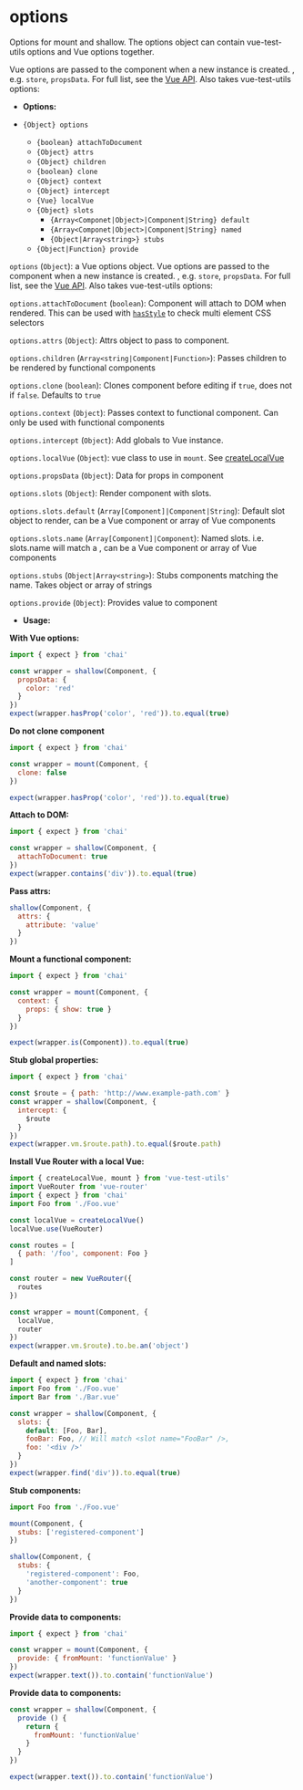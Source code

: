 # options

Options for mount and shallow. The options object can contain vue-test-utils options and Vue options together.

Vue options are passed to the component when a new instance is created. , e.g. `store`, `propsData`. For full list, see the [Vue API](https://vuejs.org/v2/api/). Also takes vue-test-utils options:

- **Options:**

- `{Object} options`
  - `{boolean} attachToDocument`
  - `{Object} attrs`
  - `{Object} children`
  - `{boolean} clone`
  - `{Object} context`
  - `{Object} intercept`
  - `{Vue} localVue`
  - `{Object} slots`  
      - `{Array<Componet|Object>|Component|String} default`  
      - `{Array<Componet|Object>|Component|String} named`  
      - `{Object|Array<string>} stubs`
  - `{Object|Function} provide`

`options` (`Object`): a Vue options object. Vue options are passed to the component when a new instance is created. , e.g. `store`, `propsData`. For full list, see the [Vue API](https://vuejs.org/v2/api/). Also takes vue-test-utils options:

`options.attachToDocument` (`boolean`): Component will attach to DOM when rendered. This can be used with [`hasStyle`](/api/wrapper/hasStyle.md) to check multi element CSS selectors

`options.attrs` (`Object`): Attrs object to pass to component.

`options.children` (`Array<string|Component|Function>`): Passes children to be rendered by functional components

`options.clone` (`boolean`): Clones component before editing if `true`, does not if `false`. Defaults to `true`

`options.context` (`Object`): Passes context to functional component. Can only be used with functional components

`options.intercept` (`Object`): Add globals to Vue instance.

`options.localVue` (`Object`): vue class to use in `mount`. See [createLocalVue](/api/createLocalVue.md)

`options.propsData` (`Object`): Data for props in component

`options.slots` (`Object`): Render component with slots.

`options.slots.default` (`Array[Component]|Component|String`): Default slot object to render, can be a Vue component or array of Vue components

`options.slots.name` (`Array[Component]|Component`): Named slots. i.e. slots.name will match a <slot name="name" />, can be a Vue component or array of Vue components

`options.stubs` (`Object|Array<string>`): Stubs components matching the name. Takes object or array of strings

`options.provide` (`Object`): Provides value to component

- **Usage:**

**With Vue options:**

```js
import { expect } from 'chai'

const wrapper = shallow(Component, {
  propsData: {
    color: 'red'
  }
})
expect(wrapper.hasProp('color', 'red')).to.equal(true)
```

**Do not clone component**

```js
import { expect } from 'chai'

const wrapper = mount(Component, {
  clone: false
})

expect(wrapper.hasProp('color', 'red')).to.equal(true)
```

**Attach to DOM:**

```js
import { expect } from 'chai'

const wrapper = shallow(Component, {
  attachToDocument: true
})
expect(wrapper.contains('div')).to.equal(true)
```

**Pass attrs:**

```js
shallow(Component, {
  attrs: {
    attribute: 'value'
  }
})
```

**Mount a functional component:**

```js
import { expect } from 'chai'

const wrapper = mount(Component, {
  context: {
    props: { show: true }
  }
})

expect(wrapper.is(Component)).to.equal(true)
```

**Stub global properties:**

```js
import { expect } from 'chai'

const $route = { path: 'http://www.example-path.com' }
const wrapper = shallow(Component, {
  intercept: {
    $route
  }
})
expect(wrapper.vm.$route.path).to.equal($route.path)
```

**Install Vue Router with a local Vue:**

```js
import { createLocalVue, mount } from 'vue-test-utils'
import VueRouter from 'vue-router'
import { expect } from 'chai'
import Foo from './Foo.vue'

const localVue = createLocalVue()
localVue.use(VueRouter)

const routes = [
  { path: '/foo', component: Foo }
]

const router = new VueRouter({
  routes
})

const wrapper = mount(Component, {
  localVue,
  router
})
expect(wrapper.vm.$route).to.be.an('object')
```

**Default and named slots:**

```js
import { expect } from 'chai'
import Foo from './Foo.vue'
import Bar from './Bar.vue'

const wrapper = shallow(Component, {
  slots: {
    default: [Foo, Bar],
    fooBar: Foo, // Will match <slot name="FooBar" />,
    foo: '<div />'
  }
})
expect(wrapper.find('div')).to.equal(true)
```

**Stub components:**

```js
import Foo from './Foo.vue'

mount(Component, {
  stubs: ['registered-component']
})

shallow(Component, {
  stubs: {
    'registered-component': Foo,
    'another-component': true
  }
})
```

**Provide data to components:**

```js
import { expect } from 'chai'

const wrapper = mount(Component, {
  provide: { fromMount: 'functionValue' }
})
expect(wrapper.text()).to.contain('functionValue')
```

**Provide data to components:**

```js
const wrapper = shallow(Component, {
  provide () {
    return {
      fromMount: 'functionValue'
    }
  }
})

expect(wrapper.text()).to.contain('functionValue')
```
